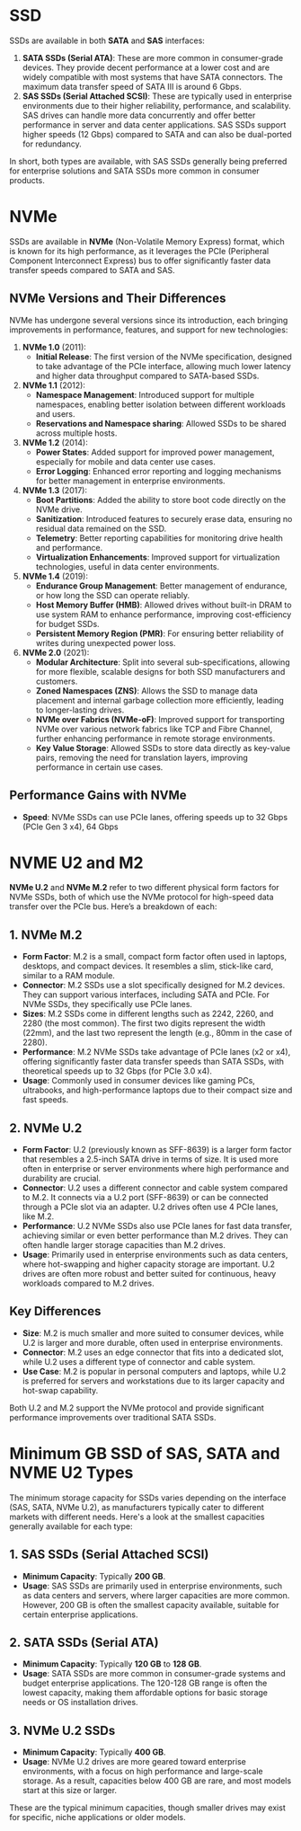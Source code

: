 # SSD

SSDs are available in both **SATA** and **SAS** interfaces:

1.  **SATA SSDs (Serial ATA)**: These are more common in consumer-grade devices. They provide decent performance at a lower cost and are widely compatible with most systems that have SATA connectors. The maximum data transfer speed of SATA III is around 6 Gbps.
2.  **SAS SSDs (Serial Attached SCSI)**: These are typically used in enterprise environments due to their higher reliability, performance, and scalability. SAS drives can handle more data concurrently and offer better performance in server and data center applications. SAS SSDs support higher speeds (12 Gbps) compared to SATA and can also be dual-ported for redundancy.

In short, both types are available, with SAS SSDs generally being preferred for enterprise solutions and SATA SSDs more common in consumer products.

# **NVMe**

SSDs are available in **NVMe** (Non-Volatile Memory Express) format, which is known for its high performance, as it leverages the PCIe (Peripheral Component Interconnect Express) bus to offer significantly faster data transfer speeds compared to SATA and SAS.

## NVMe Versions and Their Differences

NVMe has undergone several versions since its introduction, each bringing improvements in performance, features, and support for new technologies:

1.  **NVMe 1.0** (2011):
    -   **Initial Release**: The first version of the NVMe specification, designed to take advantage of the PCIe interface, allowing much lower latency and higher data throughput compared to SATA-based SSDs.
2.  **NVMe 1.1** (2012):
    -   **Namespace Management**: Introduced support for multiple namespaces, enabling better isolation between different workloads and users.
    -   **Reservations and Namespace sharing**: Allowed SSDs to be shared across multiple hosts.
3.  **NVMe 1.2** (2014):
    -   **Power States**: Added support for improved power management, especially for mobile and data center use cases.
    -   **Error Logging**: Enhanced error reporting and logging mechanisms for better management in enterprise environments.
4.  **NVMe 1.3** (2017):
    -   **Boot Partitions**: Added the ability to store boot code directly on the NVMe drive.
    -   **Sanitization**: Introduced features to securely erase data, ensuring no residual data remained on the SSD.
    -   **Telemetry**: Better reporting capabilities for monitoring drive health and performance.
    -   **Virtualization Enhancements**: Improved support for virtualization technologies, useful in data center environments.
5.  **NVMe 1.4** (2019):
    -   **Endurance Group Management**: Better management of endurance, or how long the SSD can operate reliably.
    -   **Host Memory Buffer (HMB)**: Allowed drives without built-in DRAM to use system RAM to enhance performance, improving cost-efficiency for budget SSDs.
    -   **Persistent Memory Region (PMR)**: For ensuring better reliability of writes during unexpected power loss.
6.  **NVMe 2.0** (2021):
    -   **Modular Architecture**: Split into several sub-specifications, allowing for more flexible, scalable designs for both SSD manufacturers and customers.
    -   **Zoned Namespaces (ZNS)**: Allows the SSD to manage data placement and internal garbage collection more efficiently, leading to longer-lasting drives.
    -   **NVMe over Fabrics (NVMe-oF)**: Improved support for transporting NVMe over various network fabrics like TCP and Fibre Channel, further enhancing performance in remote storage environments.
    -   **Key Value Storage**: Allowed SSDs to store data directly as key-value pairs, removing the need for translation layers, improving performance in certain use cases.

## Performance Gains with NVMe

-   **Speed**: NVMe SSDs can use PCIe lanes, offering speeds up to 32 Gbps (PCIe Gen 3 x4), 64 Gbps

# NVME U2 and M2

**NVMe U.2** and **NVMe M.2** refer to two different physical form factors for NVMe SSDs, both of which use the NVMe protocol for high-speed data transfer over the PCIe bus. Here’s a breakdown of each:

## 1. **NVMe M.2**

-   **Form Factor**: M.2 is a small, compact form factor often used in laptops, desktops, and compact devices. It resembles a slim, stick-like card, similar to a RAM module.
-   **Connector**: M.2 SSDs use a slot specifically designed for M.2 devices. They can support various interfaces, including SATA and PCIe. For NVMe SSDs, they specifically use PCIe lanes.
-   **Sizes**: M.2 SSDs come in different lengths such as 2242, 2260, and 2280 (the most common). The first two digits represent the width (22mm), and the last two represent the length (e.g., 80mm in the case of 2280).
-   **Performance**: M.2 NVMe SSDs take advantage of PCIe lanes (x2 or x4), offering significantly faster data transfer speeds than SATA SSDs, with theoretical speeds up to 32 Gbps (for PCIe 3.0 x4).
-   **Usage**: Commonly used in consumer devices like gaming PCs, ultrabooks, and high-performance laptops due to their compact size and fast speeds.

## 2. **NVMe U.2**

-   **Form Factor**: U.2 (previously known as SFF-8639) is a larger form factor that resembles a 2.5-inch SATA drive in terms of size. It is used more often in enterprise or server environments where high performance and durability are crucial.
-   **Connector**: U.2 uses a different connector and cable system compared to M.2. It connects via a U.2 port (SFF-8639) or can be connected through a PCIe slot via an adapter. U.2 drives often use 4 PCIe lanes, like M.2.
-   **Performance**: U.2 NVMe SSDs also use PCIe lanes for fast data transfer, achieving similar or even better performance than M.2 drives. They can often handle larger storage capacities than M.2 drives.
-   **Usage**: Primarily used in enterprise environments such as data centers, where hot-swapping and higher capacity storage are important. U.2 drives are often more robust and better suited for continuous, heavy workloads compared to M.2 drives.

## Key Differences

-   **Size**: M.2 is much smaller and more suited to consumer devices, while U.2 is larger and more durable, often used in enterprise environments.
-   **Connector**: M.2 uses an edge connector that fits into a dedicated slot, while U.2 uses a different type of connector and cable system.
-   **Use Case**: M.2 is popular in personal computers and laptops, while U.2 is preferred for servers and workstations due to its larger capacity and hot-swap capability.

Both U.2 and M.2 support the NVMe protocol and provide significant performance improvements over traditional SATA SSDs.

# Minimum GB SSD of SAS, SATA and NVME U2 Types

The minimum storage capacity for SSDs varies depending on the interface (SAS, SATA, NVMe U.2), as manufacturers typically cater to different markets with different needs. Here's a look at the smallest capacities generally available for each type:

## 1. **SAS SSDs** (Serial Attached SCSI)

-   **Minimum Capacity**: Typically **200 GB**.
-   **Usage**: SAS SSDs are primarily used in enterprise environments, such as data centers and servers, where larger capacities are more common. However, 200 GB is often the smallest capacity available, suitable for certain enterprise applications.

## 2. **SATA SSDs** (Serial ATA)

-   **Minimum Capacity**: Typically **120 GB** to **128 GB**.
-   **Usage**: SATA SSDs are more common in consumer-grade systems and budget enterprise applications. The 120-128 GB range is often the lowest capacity, making them affordable options for basic storage needs or OS installation drives.

## 3. **NVMe U.2 SSDs**

-   **Minimum Capacity**: Typically **400 GB**.
-   **Usage**: NVMe U.2 drives are more geared toward enterprise environments, with a focus on high performance and large-scale storage. As a result, capacities below 400 GB are rare, and most models start at this size or larger.

These are the typical minimum capacities, though smaller drives may exist for specific, niche applications or older models.